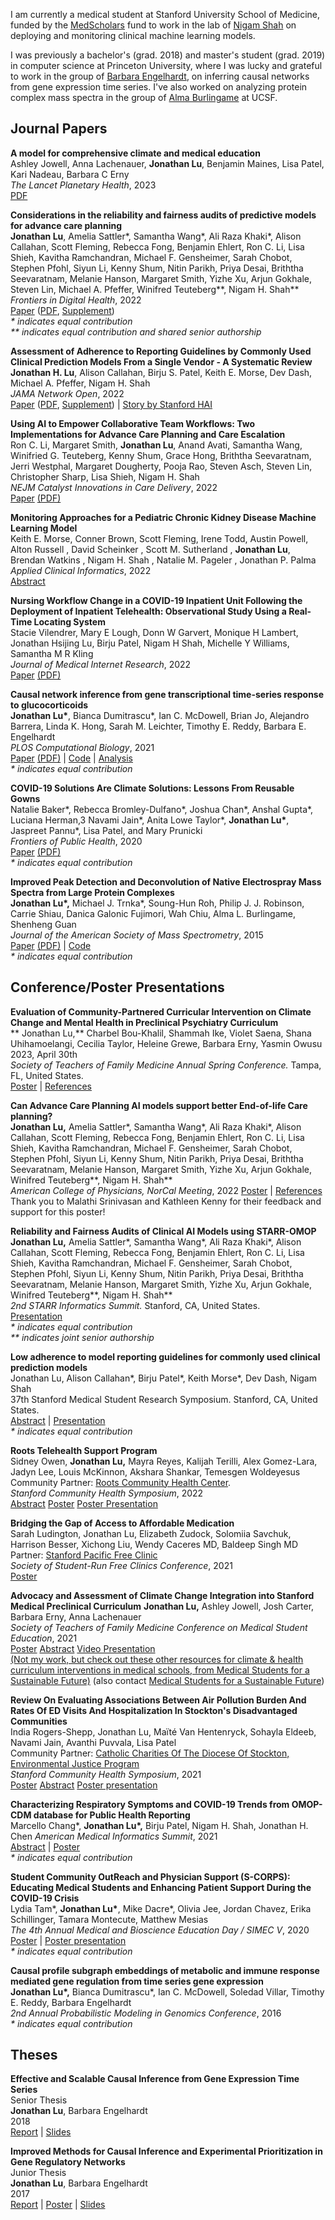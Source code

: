 I am currently a medical student at Stanford University School of Medicine, funded by the [MedScholars](https://med.stanford.edu/medscholars.html) fund to work in the lab of [Nigam Shah](https://shahlab.stanford.edu/doku.php) on deploying and monitoring clinical machine learning models.

I was previously a bachelor's (grad. 2018) and master's student (grad. 2019) in computer science at Princeton University, where I was lucky and grateful to work in the group of [Barbara Engelhardt](http://beehive.cs.princeton.edu/), on inferring causal networks from gene expression time series. I've also worked on analyzing protein complex mass spectra in the group of [Alma Burlingame](http://msf.ucsf.edu/) at UCSF.


## Journal Papers

**A model for comprehensive climate and medical education**  
Ashley Jowell, Anna Lachenauer, **Jonathan Lu**, Benjamin Maines, Lisa Patel, Kari Nadeau, Barbara C Erny  
*The Lancet Planetary Health*, 2023  
[PDF](journal/Jowell2023_Article_ModelClimateHealthEdu.pdf)  

**Considerations in the reliability and fairness audits of predictive models for advance care planning**  
**Jonathan Lu**, Amelia Sattler\*, Samantha Wang\*, Ali Raza Khaki\*, Alison Callahan, Scott Fleming, Rebecca Fong, Benjamin Ehlert, Ron C. Li, Lisa Shieh, Kavitha Ramchandran, Michael F. Gensheimer, Sarah Chobot, Stephen Pfohl, Siyun Li, Kenny Shum, Nitin Parikh, Priya Desai, Briththa Seevaratnam, Melanie Hanson, Margaret Smith, Yizhe Xu, Arjun Gokhale, Steven Lin, Michael A. Pfeffer, Winifred Teuteberg\*\*, Nigam H. Shah\*\*  
*Frontiers in Digital Health*, 2022  
[Paper](https://www.frontiersin.org/articles/10.3389/fdgth.2022.943768/full) ([PDF](journal/Lu2022_Article_ConsiderationsReliabilityFairnessAudits.pdf), [Supplement](journal/Lu2022_Supplement_ConsiderationsReliabilityFairnessAudits.pdf))  
*\* indicates equal contribution*  
*\*\* indicates equal contribution and shared senior authorship*  

**Assessment of Adherence to Reporting Guidelines by Commonly Used Clinical Prediction Models From a Single Vendor - A Systematic Review**  
**Jonathan H. Lu**, Alison Callahan, Birju S. Patel, Keith E. Morse, Dev Dash, Michael A. Pfeffer, Nigam H. Shah  
*JAMA Network Open*, 2022  
[Paper](https://jamanetwork.com/journals/jamanetworkopen/fullarticle/2795407) ([PDF](journal/Lu2022_Article_AssessmentAdherenceReportingGuidelines.pdf), [Supplement](journal/Lu2022_Supplement_AssessmentAdherenceReportingGuidelines.pdf))  | [Story by Stanford HAI](https://hai.stanford.edu/news/flying-dark-hospital-ai-tools-arent-well-documented)  

**Using AI to Empower Collaborative Team Workflows: Two Implementations for Advance Care Planning and Care Escalation**  
Ron C. Li, Margaret Smith, **Jonathan Lu**, Anand Avati, Samantha Wang, Winifried G. Teuteberg, Kenny Shum, Grace Hong, Briththa Seevaratnam, Jerri Westphal, Margaret Dougherty, Pooja Rao, Steven Asch, Steven Lin, Christopher Sharp, Lisa Shieh, Nigam H. Shah  
*NEJM Catalyst Innovations in Care Delivery*, 2022  
[Paper](https://catalyst.nejm.org/doi/full/10.1056/CAT.21.0457) [(PDF)](journal/Li2022_Article_UsingAIToEmpower.pdf)  

**Monitoring Approaches for a Pediatric Chronic Kidney Disease Machine Learning Model**  
Keith E. Morse, Conner Brown, Scott Fleming, Irene Todd, Austin Powell, Alton Russell , David Scheinker , Scott M. Sutherland , **Jonathan Lu**, Brendan Watkins , Nigam H. Shah , Natalie M. Pageler , Jonathan P. Palma  
*Applied Clinical Informatics*, 2022  
[Abstract](https://www.thieme-connect.de/products/ejournals/abstract/10.1055/s-0042-1746168?update=true&ERSESSIONTOKEN=OKA3uEIDphcx2B9x2FfXpx2FQTfywjHoFbALoj-18x2djidZzTcerwP1sNEWUtbP8wx3Dx3DjxxNpB9jQXJRwqYU0Fgcxx2Qx3Dx3D-fHa9MXRDnx2B3YmldeIPRQoQx3Dx3D-Kxxcru399CNQH0wYTODPLvAx3Dx3D)  

**Nursing Workflow Change in a COVID-19 Inpatient Unit Following the Deployment of Inpatient Telehealth: Observational Study Using a Real-Time Locating System**  
Stacie Vilendrer, Mary E Lough, Donn W Garvert, Monique H Lambert, Jonathan Hsijing Lu, Birju Patel, Nigam H Shah, Michelle Y Williams, Samantha M R Kling  
*Journal of Medical Internet Research*, 2022  
[Paper](https://www.jmir.org/2022/6/e36882/) [(PDF)](journal/Vilendrer2022_Article_NursingRTLS.pdf)  

**Causal network inference from gene transcriptional time-series response to glucocorticoids**  
**Jonathan Lu\***, Bianca Dumitrascu\*, Ian C. McDowell, Brian Jo, Alejandro Barrera, Linda K. Hong, Sarah M. Leichter, Timothy E. Reddy, Barbara E. Engelhardt  
*PLOS Computational Biology*, 2021   
[Paper](https://journals.plos.org/plosone/article?id=10.1371/journal.pcbi.1008223) [(PDF)](journal/Lu2021_Article_BETS.pdf)  \| [Code](https://github.com/lujonathanh/BETS) \| [Analysis](https://zenodo.org/record/4009546#.YGJhcUhKjyt)  
*\* indicates equal contribution*  

**COVID-19 Solutions Are Climate Solutions: Lessons From Reusable Gowns**  
Natalie Baker\*, Rebecca Bromley-Dulfano\*, Joshua Chan\*, Anshal Gupta\*, Luciana Herman,3 Navami Jain\*, Anita Lowe Taylor\*, **Jonathan Lu\***, Jaspreet Pannu\*, Lisa Patel, and Mary Prunicki  
*Frontiers of Public Health*, 2020  
[Paper](https://www.ncbi.nlm.nih.gov/pmc/articles/PMC7732643/) [(PDF)](journal/Baker2020_Article_ReusableGowns.pdf)  
*\* indicates equal contribution*  

**Improved Peak Detection and Deconvolution of Native Electrospray Mass Spectra from Large Protein Complexes**  
**Jonathan Lu\*,** Michael J. Trnka\*, Soung-Hun Roh, Philip J. J. Robinson, Carrie Shiau, Danica Galonic Fujimori, Wah Chiu, Alma L. Burlingame, Shenheng Guan  
*Journal of the American Society of Mass Spectrometry*, 2015  
[Paper](https://www.ncbi.nlm.nih.gov/pmc/articles/PMC5067139/) [(PDF)](journal/Lu2015_Article_ImprovedPeakDetectionAndDeconv.pdf) \| [Code](https://github.com/lujonathanh/PeakSeeker)  
*\* indicates equal contribution*  

## Conference/Poster Presentations


**Evaluation of Community-Partnered Curricular Intervention on Climate Change and Mental Health in Preclinical Psychiatry Curriculum**  
** Jonathan Lu,** Charbel Bou-Khalil, Shammah Ike, Violet Saena, Shana Uhihamoelangi, Cecilia Taylor, Heleine Grewe, Barbara Erny, Yasmin Owusu  
2023, April 30th  
*Society of Teachers of Family Medicine Annual Spring Conference.* Tampa, FL, United States.  
[Poster](conference/Lu2023_poster_ClimateChangeMentalHealth.pdf) | [References](conference/Lu2023_poster_ClimateChangeMentalHealth_references.md)  

**Can Advance Care Planning AI models support better End-of-life Care planning?**  
**Jonathan Lu,** Amelia Sattler\*, Samantha Wang\*, Ali Raza Khaki\*, Alison Callahan, Scott Fleming, Rebecca Fong, Benjamin Ehlert, Ron C. Li, Lisa Shieh, Kavitha Ramchandran,  Michael F. Gensheimer, Sarah Chobot, Stephen Pfohl, Siyun Li, Kenny Shum, Nitin Parikh, Priya Desai, Briththa Seevaratnam, Melanie Hanson, Margaret Smith, Yizhe Xu, Arjun Gokhale, Winifred Teuteberg\*\*, Nigam H. Shah\*\*  
*American College of Physicians, NorCal Meeting*, 2022
[Poster](conference/Lu2022_poster_CanACPModelsSupportBetterEOLCare.pdf) | [References](conference/Lu2022_poster_CanACPModelsSupportBetterEOLCare_references.md)
Thank you to Malathi Srinivasan and Kathleen Kenny for their feedback and support for this poster!  

**Reliability and Fairness Audits of Clinical AI Models using STARR-OMOP**  
**Jonathan Lu,** Amelia Sattler\*, Samantha Wang\*, Ali Raza Khaki\*, Alison Callahan, Scott Fleming, Rebecca Fong, Benjamin Ehlert, Ron C. Li, Lisa Shieh, Kavitha Ramchandran,  Michael F. Gensheimer, Sarah Chobot, Stephen Pfohl, Siyun Li, Kenny Shum, Nitin Parikh, Priya Desai, Briththa Seevaratnam, Melanie Hanson, Margaret Smith, Yizhe Xu, Arjun Gokhale, Winifred Teuteberg\*\*, Nigam H. Shah\*\*  
*2nd STARR Informatics Summit.* Stanford, CA, United States.  
[Presentation](conference/Lu2022_presentation_AuditingClinicalAIModels.pdf)  
*\* indicates equal contribution*  
*\*\* indicates joint senior authorship*  

**Low adherence to model reporting guidelines for commonly used clinical prediction models**  
Jonathan Lu, Alison Callahan\*, Birju Patel\*, Keith Morse\*, Dev Dash, Nigam Shah  
37th Stanford Medical Student Research Symposium. Stanford, CA, United States.  
[Abstract](conference/Lu2022_abstract_LowAdherenceToModelReportingGuidelines.pdf) | [Presentation](conference/Lu2022_poster_LowAdherenceToModelReportingGuidelines.pdf)  
*\* indicates equal contribution*  

**Roots Telehealth Support Program**  
Sidney Owen, **Jonathan Lu,** Mayra Reyes, Kalijah Terilli, Alex Gomez-Lara, Jadyn Lee, Louis McKinnon, Akshara Shankar, Temesgen Woldeyesus  
Community Partner: [Roots Community Health Center](https://rootsclinic.org/).     
*Stanford Community Health Symposium*, 2022  
[Abstract](conference/Owen2022_abstract_RootsTelehealthProgram.pdf) [Poster](conference/Owen2022_poster_RootsTelehealthProgram.pdf) [Poster Presentation](https://med.stanford.edu/oce/partnerships-collaborations/2022-community-health-symposium/2022-abstracts---posters.html)  

**Bridging the Gap of Access to Affordable Medication**  
Sarah Ludington, Jonathan Lu, Elizabeth Zudock, Solomiia Savchuk, Harrison Besser,
Xichong Liu, Wendy Caceres MD, Baldeep Singh MD  
Partner: [Stanford Pacific Free Clinic](https://www.med.stanford.edu/pacific.html)  
*Society of Student-Run Free Clinics Conference*, 2021  
[Poster](conference/Ludington2021_poster_PFCBridgingMeds.pdf)  

**Advocacy and Assessment of Climate Change Integration into Stanford Medical Preclinical Curriculum**
**Jonathan Lu,** Ashley Jowell, Josh Carter, Barbara Erny, Anna Lachenauer  
*Society of Teachers of Family Medicine Conference on Medical Student Education*, 2021  
[Poster](conference/Lu2021_poster_AdvocacyAssessmentClimateIntegrationCurriculum.pdf) [Abstract](conference/Lu2021_abstract_Advocacy_and_Assessment_of_Climate_Change_Integrat.pdf) [Video Presentation](https://www.youtube.com/watch?v=E4sCxuRqAyk)  
[(Not my work, but check out these other resources for climate & health curriculum interventions in medical schools, from Medical Students for a Sustainable Future)](https://docs.google.com/document/d/1lwLv-PZXZTymWbPLTB3604dvnOvg2gKntIoBo7QH-6c/edit?usp=drive_web&ouid=109652253851767046454) (also contact [Medical Students for a Sustainable Future](https://ms4sf.org/))  

**Review On Evaluating Associations Between Air Pollution Burden And Rates Of ED Visits And Hospitalization In Stockton's Disadvantaged Communities**  
India Rogers-Shepp, Jonathan Lu, Maïté Van Hentenryck, Sohayla Eldeeb, Navami Jain, Avanthi Puvvala, Lisa Patel  
Community Partner: [Catholic Charities Of The Diocese Of Stockton, Environmental Justice Program](https://www.ccstockton.org/environmental-justice)    
*Stanford Community Health Symposium*, 2021  
[Poster](conference/Rogers-Shepp2021_poster_StocktonAirPollution.pdf) [Abstract](conference/Rogers-Shepp2021_abstract_StocktonAirPollution.pdf) [Poster presentation](https://med.stanford.edu/oce/partnerships-collaborations/community-health-symposium/community-health-symposium-abstracts---posters/community-health-symposium-abstracts-21-42.html)  

**Characterizing Respiratory Symptoms and COVID-19 Trends from OMOP-CDM database for Public Health Reporting**  
Marcello Chang\*, **Jonathan Lu\*,** Birju Patel, Nigam H. Shah, Jonathan H. Chen
*American Medical Informatics Summit*, 2021  
[Abstract](conference/Chang2021_abstract_CDC-COVID-19.pdf) \| [Poster](conference/Lu2021_poster_CDC-COVID-19.pdf)  
*\* indicates equal contribution*  

**Student Community OutReach and Physician Support (S-CORPS): Educating Medical Students and Enhancing Patient Support During the COVID-19 Crisis**  
Lydia Tam\*, **Jonathan Lu\***, Mike Dacre\*, Olivia Jee, Jordan Chavez, Erika Schillinger, Tamara Montecute, Matthew Mesias  
*The 4th Annual Medical and Bioscience Education Day / SIMEC V*, 2020  
[Poster](conference/Tam2020_poster_S-CORPS.pdf) \| [Poster presentation](https://stanford.zoom.us/rec/play/r5PEp9PgAyHkqa8ewNJVbuk51HqbGHv3xhfY-cObHcRujs1cuKKwff4xPHCtjM_2-JMtJuOAcQgNFip8.ob-EnhY1VKhj42wE?startTime=1600548058000&_x_zm_rtaid=VISojJJCRkCHaMGWKKglCQ.1601756264446.a555555acb447b6cec47267127e1ccd7&_x_zm_rhtaid=707)  
*\* indicates equal contribution*

**Causal profile subgraph embeddings of metabolic and immune response mediated gene regulation from time series gene expression**   
**Jonathan Lu\*,** Bianca Dumitrascu\*, Ian C. McDowell, Soledad Villar, Timothy E. Reddy, Barbara Engelhardt  
*2nd Annual Probabilistic Modeling in Genomics Conference*, 2016  
*\* indicates equal contribution*

## Theses

**Effective and Scalable Causal Inference from Gene Expression Time Series**  
Senior Thesis  
**Jonathan Lu**, Barbara Engelhardt  
2018  
[Report](thesis/Spring2018_thesis_JL.pdf) \| [Slides](thesis/Spring2018_thesispresentation_JL.pdf)  

**Improved Methods for Causal Inference and Experimental Prioritization in Gene Regulatory Networks**  
Junior Thesis  
**Jonathan Lu**, Barbara Engelhardt  
2017  
[Report](thesis/Spring2017_thesis_JL.pdf) \| [Poster](thesis/Spring2017IW_Poster_5_8_17.pdf) \| [Slides](thesis/Spring2017_thesispresentation_JL.pdf)

